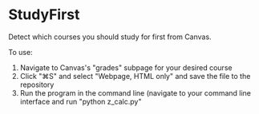 # StudyFirst
Detect which courses you should study for first from Canvas.

To use:
1) Navigate to Canvas's "grades" subpage for your desired course
2) Click "⌘S" and select "Webpage, HTML only" and save the file to the repository
3) Run the program in the command line (navigate to your command line interface and run "python z_calc.py"
